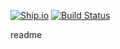 [![Ship.io](https://app.ship.io/jobs/rjMt2LpJsadORTVp/build_status.png)](https://app.ship.io/dashboard#/jobs/11009/history)
[![Build Status](https://travis-ci.org/just-zed/dimentia-smart-watch.svg?branch=develop)](https://travis-ci.org/just-zed/dimentia-smart-watch)

readme
